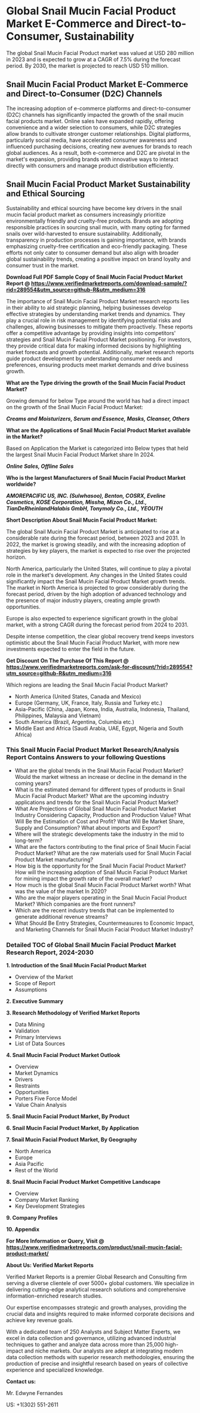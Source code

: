 <h1>Global Snail Mucin Facial Product Market E-Commerce and Direct-to-Consumer, Sustainability</h1><p class=""><p>The global Snail Mucin Facial Product market was valued at USD 280 million in 2023 and is expected to grow at a CAGR of 7.5% during the forecast period. By 2030, the market is projected to reach USD 510 million.</p><h2>Snail Mucin Facial Product Market E-Commerce and Direct-to-Consumer (D2C) Channels</h2><p>The increasing adoption of e-commerce platforms and direct-to-consumer (D2C) channels has significantly impacted the growth of the snail mucin facial products market. Online sales have expanded rapidly, offering convenience and a wider selection to consumers, while D2C strategies allow brands to cultivate stronger customer relationships. Digital platforms, particularly social media, have accelerated consumer awareness and influenced purchasing decisions, creating new avenues for brands to reach global audiences. As a result, both e-commerce and D2C are pivotal in the market's expansion, providing brands with innovative ways to interact directly with consumers and manage product distribution efficiently.</p><h2>Snail Mucin Facial Product Market Sustainability and Ethical Sourcing</h2><p>Sustainability and ethical sourcing have become key drivers in the snail mucin facial product market as consumers increasingly prioritize environmentally friendly and cruelty-free products. Brands are adopting responsible practices in sourcing snail mucin, with many opting for farmed snails over wild-harvested to ensure sustainability. Additionally, transparency in production processes is gaining importance, with brands emphasizing cruelty-free certification and eco-friendly packaging. These efforts not only cater to consumer demand but also align with broader global sustainability trends, creating a positive impact on brand loyalty and consumer trust in the market.</p></p><p class=""><strong>Download Full PDF Sample Copy of Snail Mucin Facial Product Market Report @ <a href="https://www.verifiedmarketreports.com/download-sample/?rid=289554&utm_source=github-R&utm_medium=316" target="_blank">https://www.verifiedmarketreports.com/download-sample/?rid=289554&utm_source=github-R&utm_medium=316</a></strong></p><p>The importance of&nbsp;Snail Mucin Facial Product Market research reports lies in their ability to aid strategic planning, helping businesses develop effective strategies by understanding market trends and dynamics. They play a crucial role in risk management by identifying potential risks and challenges, allowing businesses to mitigate them proactively. These reports offer a competitive advantage by providing insights into competitors' strategies and Snail Mucin Facial Product Market positioning. For investors, they provide critical data for making informed decisions by highlighting market forecasts and growth potential. Additionally, market research reports guide product development by understanding consumer needs and preferences, ensuring products meet market demands and drive business growth.</p><p><strong>What are the&nbsp;Type driving the growth of the Snail Mucin Facial Product Market?</strong></p><p id="" class="">Growing demand for below Type around the world has had a direct impact on the growth of the Snail Mucin Facial Product Market:</p><p class=""><em><strong>Creams and Moisturizers, Serum and Essence, Masks, Cleanser, Others</strong></em></p><p class=""><strong>What are the&nbsp;Applications&nbsp;of Snail Mucin Facial Product Market available in the Market?</strong></p><p id="" class="">Based on Application the Market is categorized into Below types that held the largest Snail Mucin Facial Product Market share In 2024.</p><p class=""><em><strong>Online Sales, Offline Sales</strong></em></p><p class=""><strong>Who is the largest Manufacturers of Snail Mucin Facial Product Market worldwide?</strong></p><p><em><strong>AMOREPACIFIC US, INC. (Sulwhasoo), Benton, COSRX, Eveline Cosmetics, KOSE Corporation, Missha, Mizon Co., Ltd., TianDeRheinlandHalabis GmbH, Tonymoly Co., Ltd., YEOUTH</strong></em></p><p id="" class=""><strong>Short Description About Snail Mucin Facial Product Market:</strong></p><p>The global Snail Mucin Facial Product Market is anticipated to rise at a considerable rate during the forecast period, between 2023 and 2031. In 2022, the market is growing steadily, and with the increasing adoption of strategies by key players, the market is expected to rise over the projected horizon.</p><p>North America, particularly the United States, will continue to play a pivotal role in the market's development. Any changes in the United States could significantly impact the Snail Mucin Facial Product Market growth trends. The market in North America is projected to grow considerably during the forecast period, driven by the high adoption of advanced technology and the presence of major industry players, creating ample growth opportunities.</p><p>Europe is also expected to experience significant growth in the global market, with a strong CAGR during the forecast period from 2024 to 2031.</p><p>Despite intense competition, the clear global recovery trend keeps investors optimistic about the Snail Mucin Facial Product Market, with more new investments expected to enter the field in the future.</p><p id="" class=""><strong>Get Discount On The Purchase Of This Report @ <a href="https://www.verifiedmarketreports.com/ask-for-discount/?rid=289554?utm_source=github-R&utm_medium=316" target="_blank">https://www.verifiedmarketreports.com/ask-for-discount/?rid=289554?utm_source=github-R&utm_medium=316</a></strong></p><p class="">Which regions are leading the Snail Mucin Facial Product Market?</p><ul><li>North America (United States, Canada and Mexico)</li><li>Europe (Germany, UK, France, Italy, Russia and Turkey etc.)</li><li>Asia-Pacific (China, Japan, Korea, India, Australia, Indonesia, Thailand, Philippines, Malaysia and Vietnam)</li><li>South America (Brazil, Argentina, Columbia etc.)</li><li>Middle East and Africa (Saudi Arabia, UAE, Egypt, Nigeria and South Africa)</li></ul><h3 id="" class="">This Snail Mucin Facial Product Market Research/Analysis Report Contains Answers to your following Questions</h3><ul><li>What are the global trends in the Snail Mucin Facial Product Market? Would the market witness an increase or decline in the demand in the coming years?</li><li>What is the estimated demand for different types of products in Snail Mucin Facial Product Market? What are the upcoming industry applications and trends for the Snail Mucin Facial Product Market?</li><li>What Are Projections of Global Snail Mucin Facial Product Market Industry Considering Capacity, Production and Production Value? What Will Be the Estimation of Cost and Profit? What Will Be Market Share, Supply and Consumption? What about imports and Export?</li><li>Where will the strategic developments take the industry in the mid to long-term?</li><li>What are the factors contributing to the final price of Snail Mucin Facial Product Market? What are the raw materials used for Snail Mucin Facial Product Market manufacturing?</li><li>How big is the opportunity for the Snail Mucin Facial Product Market? How will the increasing adoption of Snail Mucin Facial Product Market for mining impact the growth rate of the overall market?</li><li>How much is the global Snail Mucin Facial Product Market worth? What was the value of the market In 2020?</li><li>Who are the major players operating in the Snail Mucin Facial Product Market? Which companies are the front runners?</li><li>Which are the recent industry trends that can be implemented to generate additional revenue streams?</li><li>What Should Be Entry Strategies, Countermeasures to Economic Impact, and Marketing Channels for Snail Mucin Facial Product Market Industry?</li></ul><h3 id="" class="">Detailed TOC of Global Snail Mucin Facial Product Market Research Report, 2024-2030</h3><p id="" class=""><strong>1. Introduction of the Snail Mucin Facial Product Market</strong></p><ul><li>Overview of the Market</li><li>Scope of Report</li><li>Assumptions</li></ul><p id="" class=""><strong>2. Executive Summary</strong></p><p id="" class=""><strong>3. Research Methodology of Verified Market Reports</strong></p><ul><li>Data Mining</li><li>Validation</li><li>Primary Interviews</li><li>List of Data Sources</li></ul><p id="" class=""><strong>4. Snail Mucin Facial Product Market Outlook</strong></p><ul><li>Overview</li><li>Market Dynamics</li><li>Drivers</li><li>Restraints</li><li>Opportunities</li><li>Porters Five Force Model</li><li>Value Chain Analysis</li></ul><p id="" class=""><strong>5. Snail Mucin Facial Product Market, By Product</strong></p><p id="" class=""><strong>6. Snail Mucin Facial Product Market, By Application</strong></p><p id="" class=""><strong>7. Snail Mucin Facial Product Market, By Geography</strong></p><ul><li>North America</li><li>Europe</li><li>Asia Pacific</li><li>Rest of the World</li></ul><p id="" class=""><strong>8. Snail Mucin Facial Product Market Competitive Landscape</strong></p><ul><li>Overview</li><li>Company Market Ranking</li><li>Key Development Strategies</li></ul><p id="" class=""><strong>9. Company Profiles</strong></p><p id="" class=""><strong>10. Appendix</strong></p><p id="" class=""><strong>For More Information or Query, Visit @ <a href="https://www.verifiedmarketreports.com/product/snail-mucin-facial-product-market/" target="_blank">https://www.verifiedmarketreports.com/product/snail-mucin-facial-product-market/</a></strong></p><p id="" class=""><strong>About Us: Verified Market Reports</strong></p><p id="" class="">Verified Market Reports is a premier Global Research and Consulting firm serving a diverse clientele of over 5000+ global customers. We specialize in delivering cutting-edge analytical research solutions and comprehensive information-enriched research studies.</p><p id="" class="">Our expertise encompasses strategic and growth analyses, providing the crucial data and insights required to make informed corporate decisions and achieve key revenue goals.</p><p id="" class="">With a dedicated team of 250 Analysts and Subject Matter Experts, we excel in data collection and governance, utilizing advanced industrial techniques to gather and analyze data across more than 25,000 high-impact and niche markets. Our analysts are adept at integrating modern data collection methods with superior research methodologies, ensuring the production of precise and insightful research based on years of collective experience and specialized knowledge.</p><p id="" class=""><strong>Contact us:</strong></p><p id="" class="">Mr. Edwyne Fernandes</p><p id="" class="">US: +1(302) 551-2611</p>